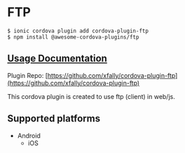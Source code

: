 # FTP

```
$ ionic cordova plugin add cordova-plugin-ftp
$ npm install @awesome-cordova-plugins/ftp
```

## [Usage Documentation](https://danielsogl.gitbook.io/awesome-cordova-plugins/plugins/ftp/)

Plugin Repo: [https://github.com/xfally/cordova-plugin-ftp](https://github.com/xfally/cordova-plugin-ftp)

This cordova plugin is created to use ftp (client) in web/js.

## Supported platforms

- Android
  - iOS
  


